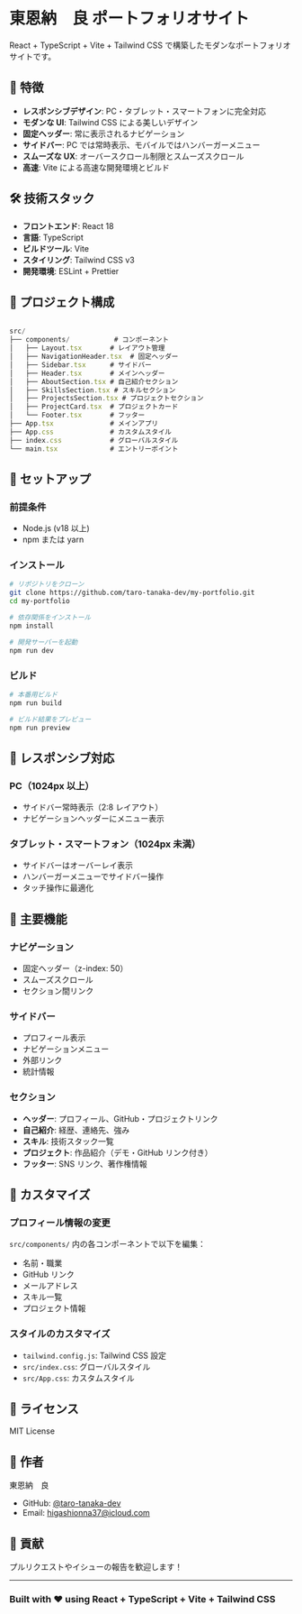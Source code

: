 # 東恩納　良 ポートフォリオサイト

React + TypeScript + Vite + Tailwind CSS で構築したモダンなポートフォリオサイトです。

## 🌟 特徴

- **レスポンシブデザイン**: PC・タブレット・スマートフォンに完全対応
- **モダンな UI**: Tailwind CSS による美しいデザイン
- **固定ヘッダー**: 常に表示されるナビゲーション
- **サイドバー**: PC では常時表示、モバイルではハンバーガーメニュー
- **スムーズな UX**: オーバースクロール制限とスムーズスクロール
- **高速**: Vite による高速な開発環境とビルド

## 🛠️ 技術スタック

- **フロントエンド**: React 18
- **言語**: TypeScript
- **ビルドツール**: Vite
- **スタイリング**: Tailwind CSS v3
- **開発環境**: ESLint + Prettier

## 🎯 プロジェクト構成

```ts

src/
├── components/           # コンポーネント
│   ├── Layout.tsx       # レイアウト管理
│   ├── NavigationHeader.tsx  # 固定ヘッダー
│   ├── Sidebar.tsx      # サイドバー
│   ├── Header.tsx       # メインヘッダー
│   ├── AboutSection.tsx # 自己紹介セクション
│   ├── SkillsSection.tsx # スキルセクション
│   ├── ProjectsSection.tsx # プロジェクトセクション
│   ├── ProjectCard.tsx  # プロジェクトカード
│   └── Footer.tsx       # フッター
├── App.tsx              # メインアプリ
├── App.css              # カスタムスタイル
├── index.css            # グローバルスタイル
└── main.tsx             # エントリーポイント
```

## 🚀 セットアップ

### 前提条件

- Node.js (v18 以上)
- npm または yarn

### インストール

```bash
# リポジトリをクローン
git clone https://github.com/taro-tanaka-dev/my-portfolio.git
cd my-portfolio

# 依存関係をインストール
npm install

# 開発サーバーを起動
npm run dev
```

### ビルド

```bash
# 本番用ビルド
npm run build

# ビルド結果をプレビュー
npm run preview
```

## 📱 レスポンシブ対応

### PC（1024px 以上）

- サイドバー常時表示（2:8 レイアウト）
- ナビゲーションヘッダーにメニュー表示

### タブレット・スマートフォン（1024px 未満）

- サイドバーはオーバーレイ表示
- ハンバーガーメニューでサイドバー操作
- タッチ操作に最適化

## 🎨 主要機能

### ナビゲーション

- 固定ヘッダー（z-index: 50）
- スムーズスクロール
- セクション間リンク

### サイドバー

- プロフィール表示
- ナビゲーションメニュー
- 外部リンク
- 統計情報

### セクション

- **ヘッダー**: プロフィール、GitHub・プロジェクトリンク
- **自己紹介**: 経歴、連絡先、強み
- **スキル**: 技術スタック一覧
- **プロジェクト**: 作品紹介（デモ・GitHub リンク付き）
- **フッター**: SNS リンク、著作権情報

## 🎯 カスタマイズ

### プロフィール情報の変更

`src/components/` 内の各コンポーネントで以下を編集：

- 名前・職業
- GitHub リンク
- メールアドレス
- スキル一覧
- プロジェクト情報

### スタイルのカスタマイズ

- `tailwind.config.js`: Tailwind CSS 設定
- `src/index.css`: グローバルスタイル
- `src/App.css`: カスタムスタイル

## 📝 ライセンス

MIT License

## 👤 作者

東恩納　良

- GitHub: [@taro-tanaka-dev](https://github.com/taro-tanaka-dev)
- Email: [higashionna37@icloud.com](mailto:higashionna37@icloud.com)

## 🤝 貢献

プルリクエストやイシューの報告を歓迎します！

---

### Built with ❤️ using React + TypeScript + Vite + Tailwind CSS
